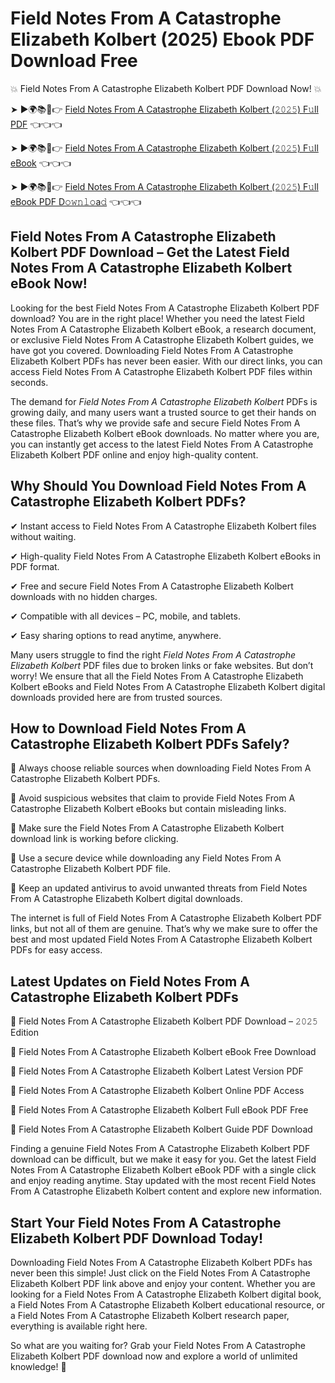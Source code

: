 # Field Notes From A Catastrophe Elizabeth Kolbert (2025) Ebook PDF Download Free

💥 Field Notes From A Catastrophe Elizabeth Kolbert PDF Download Now! 💥

➤ ►🌍📚📱👉 [Field Notes From A Catastrophe Elizabeth Kolbert (𝟸𝟶𝟸𝟻) F𝚞ll PDF](https://getpdf.xyz/field-notes-from-a-catastrophe-elizabeth-kolbert) 👈👈👈


➤ ►🌍📚📱👉 [Field Notes From A Catastrophe Elizabeth Kolbert (𝟸𝟶𝟸𝟻) F𝚞ll eBook](https://getpdf.xyz/field-notes-from-a-catastrophe-elizabeth-kolbert) 👈👈👈


➤ ►🌍📚📱👉 [Field Notes From A Catastrophe Elizabeth Kolbert (𝟸𝟶𝟸𝟻) F𝚞ll eBook PDF D𝚘𝚠𝚗𝚕𝚘a𝚍](https://getpdf.xyz/field-notes-from-a-catastrophe-elizabeth-kolbert) 👈👈👈


## Field Notes From A Catastrophe Elizabeth Kolbert PDF Download – Get the Latest Field Notes From A Catastrophe Elizabeth Kolbert eBook Now!

Looking for the best Field Notes From A Catastrophe Elizabeth Kolbert PDF download? You are in the right place! Whether you need the latest Field Notes From A Catastrophe Elizabeth Kolbert eBook, a research document, or exclusive Field Notes From A Catastrophe Elizabeth Kolbert guides, we have got you covered. Downloading Field Notes From A Catastrophe Elizabeth Kolbert PDFs has never been easier. With our direct links, you can access Field Notes From A Catastrophe Elizabeth Kolbert PDF files within seconds.

The demand for *Field Notes From A Catastrophe Elizabeth Kolbert* PDFs is growing daily, and many users want a trusted source to get their hands on these files. That’s why we provide safe and secure Field Notes From A Catastrophe Elizabeth Kolbert eBook downloads. No matter where you are, you can instantly get access to the latest Field Notes From A Catastrophe Elizabeth Kolbert PDF online and enjoy high-quality content.

## Why Should You Download Field Notes From A Catastrophe Elizabeth Kolbert PDFs?

✔ Instant access to Field Notes From A Catastrophe Elizabeth Kolbert files without waiting.

✔ High-quality Field Notes From A Catastrophe Elizabeth Kolbert eBooks in PDF format.

✔ Free and secure Field Notes From A Catastrophe Elizabeth Kolbert downloads with no hidden charges.

✔ Compatible with all devices – PC, mobile, and tablets.

✔ Easy sharing options to read anytime, anywhere.

Many users struggle to find the right *Field Notes From A Catastrophe Elizabeth Kolbert* PDF files due to broken links or fake websites. But don’t worry! We ensure that all the Field Notes From A Catastrophe Elizabeth Kolbert eBooks and Field Notes From A Catastrophe Elizabeth Kolbert digital downloads provided here are from trusted sources.

## How to Download Field Notes From A Catastrophe Elizabeth Kolbert PDFs Safely?

📌 Always choose reliable sources when downloading Field Notes From A Catastrophe Elizabeth Kolbert PDFs.

📌 Avoid suspicious websites that claim to provide Field Notes From A Catastrophe Elizabeth Kolbert eBooks but contain misleading links.

📌 Make sure the Field Notes From A Catastrophe Elizabeth Kolbert download link is working before clicking.

📌 Use a secure device while downloading any Field Notes From A Catastrophe Elizabeth Kolbert PDF file.

📌 Keep an updated antivirus to avoid unwanted threats from Field Notes From A Catastrophe Elizabeth Kolbert digital downloads.

The internet is full of Field Notes From A Catastrophe Elizabeth Kolbert PDF links, but not all of them are genuine. That’s why we make sure to offer the best and most updated Field Notes From A Catastrophe Elizabeth Kolbert PDFs for easy access.

## Latest Updates on Field Notes From A Catastrophe Elizabeth Kolbert PDFs

🔹 Field Notes From A Catastrophe Elizabeth Kolbert PDF Download – 𝟸𝟶𝟸𝟻 Edition

🔹 Field Notes From A Catastrophe Elizabeth Kolbert eBook Free Download

🔹 Field Notes From A Catastrophe Elizabeth Kolbert Latest Version PDF

🔹 Field Notes From A Catastrophe Elizabeth Kolbert Online PDF Access

🔹 Field Notes From A Catastrophe Elizabeth Kolbert Full eBook PDF Free

🔹 Field Notes From A Catastrophe Elizabeth Kolbert Guide PDF Download

Finding a genuine Field Notes From A Catastrophe Elizabeth Kolbert PDF download can be difficult, but we make it easy for you. Get the latest Field Notes From A Catastrophe Elizabeth Kolbert eBook PDF with a single click and enjoy reading anytime. Stay updated with the most recent Field Notes From A Catastrophe Elizabeth Kolbert content and explore new information.

## Start Your Field Notes From A Catastrophe Elizabeth Kolbert PDF Download Today!

Downloading Field Notes From A Catastrophe Elizabeth Kolbert PDFs has never been this simple! Just click on the Field Notes From A Catastrophe Elizabeth Kolbert PDF link above and enjoy your content. Whether you are looking for a Field Notes From A Catastrophe Elizabeth Kolbert digital book, a Field Notes From A Catastrophe Elizabeth Kolbert educational resource, or a Field Notes From A Catastrophe Elizabeth Kolbert research paper, everything is available right here.

So what are you waiting for? Grab your Field Notes From A Catastrophe Elizabeth Kolbert PDF download now and explore a world of unlimited knowledge! 🚀